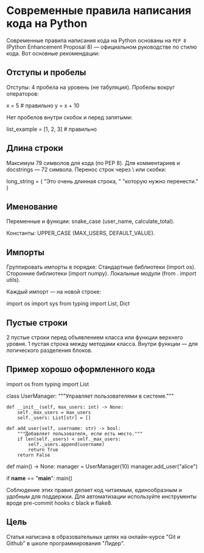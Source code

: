 # Современные правила написания кода на Python

Современные правила написания кода на Python основаны на `PEP 8` (Python Enhancement Proposal 8) — официальном руководстве по стилю кода. Вот основные рекомендации:

## Отступы и пробелы

Отступы: 4 пробела на уровень (не табуляция).
Пробелы вокруг операторов:
  
x = 5  # правильно
y = x + 10

Нет пробелов внутри скобок и перед запятыми:

list_example = [1, 2, 3]  # правильно

## Длина строки
Максимум 79 символов для кода (по PEP 8).
Для комментариев и docstrings — 72 символа.
Перенос строк через \ или скобки:

long_string = (
    "Это очень длинная строка, "
    "которую нужно перенести."
)

## Именование
Переменные и функции: snake_case (user_name, calculate_total).

Константы: UPPER_CASE (MAX_USERS, DEFAULT_VALUE).


## Импорты
Группировать импорты в порядке:
Стандартные библиотеки (import os).
Сторонние библиотеки (import numpy).
Локальные модули (from . import utils).

Каждый импорт — на новой строке:

import os
import sys
from typing import List, Dict


## Пустые строки
2 пустые строки перед объявлением класса или функции верхнего уровня.
1 пустая строка между методами класса.
Внутри функции — для логического разделения блоков.

## Пример хорошо оформленного кода

import os
from typing import List


class UserManager:
    """Управляет пользователями в системе."""

    def __init__(self, max_users: int) -> None:
        self._max_users = max_users
        self._users: List[str] = []

    def add_user(self, username: str) -> bool:
        """Добавляет пользователя, если есть место."""
        if len(self._users) < self._max_users:
            self._users.append(username)
            return True
        return False


def main() -> None:
    manager = UserManager(10)
    manager.add_user("alice")


if __name__ == "__main__":
    main()

Соблюдение этих правил делает код читаемым, единообразным и удобным для поддержки. Для автоматизации используйте инструменты вроде pre-commit hooks с black и flake8.

## Цель
Статья написана в образовательных целях на онлайн-курсе "Git и Github" в школе программирования "Лидер".

